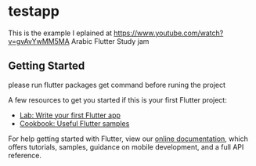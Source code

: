 # testapp

This is the example I eplained at https://www.youtube.com/watch?v=gvAvYwMM5MA Arabic Flutter Study jam

## Getting Started

please run flutter packages get command before runing the project

A few resources to get you started if this is your first Flutter project:

- [Lab: Write your first Flutter app](https://flutter.dev/docs/get-started/codelab)
- [Cookbook: Useful Flutter samples](https://flutter.dev/docs/cookbook)

For help getting started with Flutter, view our 
[online documentation](https://flutter.dev/docs), which offers tutorials, 
samples, guidance on mobile development, and a full API reference.
